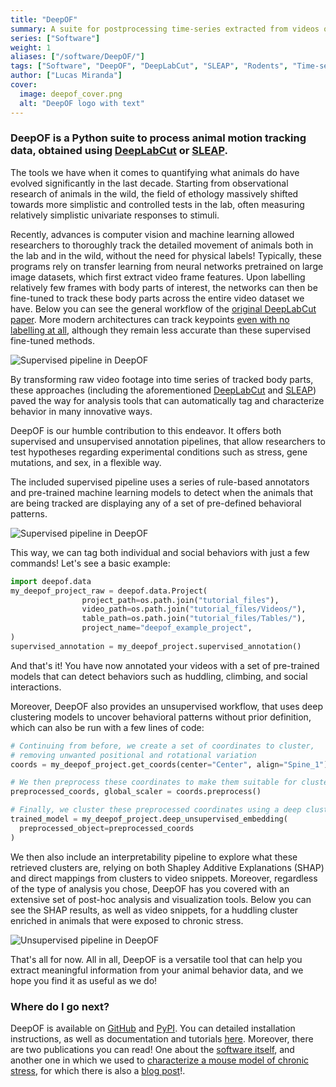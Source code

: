 ```yaml
---
title: "DeepOF"
summary: A suite for postprocessing time-series extracted from videos of freely moving rodents using DeepLabCut and SLEAP.
series: ["Software"]
weight: 1
aliases: ["/software/DeepOF/"]
tags: ["Software", "DeepOF", "DeepLabCut", "SLEAP", "Rodents", "Time-series", "Postprocessing", "Videos", "Python", "Jupyter", "Machine Learning", "Deep Learning", "Behavior"]
author: ["Lucas Miranda"]
cover:
  image: deepof_cover.png
  alt: "DeepOF logo with text"
---
```


### DeepOF is a Python suite to process animal motion tracking data, obtained using [DeepLabCut](https://www.mackenziemathislab.org/deeplabcut#:~:text=DeepLabCut%E2%84%A2%20is%20an%20efficient,typically%2050%2D200%20frames) or [SLEAP](https://sleap.ai/).

The tools we have when it comes to quantifying what animals do have evolved significantly in
the last decade. Starting from observational research of animals in the wild, the field of ethology massively shifted towards more simplistic and controlled tests in the lab, often measuring relatively simplistic univariate responses to stimuli.

Recently, advances is computer vision and machine learning allowed researchers to thoroughly track the detailed movement of animals both in the lab and in the wild, without the need for physical labels! Typically, these programs rely on transfer learning from neural networks pretrained on large image datasets, which first extract video frame features. Upon labelling relatively few frames with body parts of interest, the networks can then be fine-tuned to track these body parts across the entire video dataset we have. Below you can see the general workflow of the [original DeepLabCut paper](https://www.nature.com/articles/s41593-018-0209-y). More modern architectures can track keypoints [even with no labelling at all](https://arxiv.org/abs/2203.07436), although they remain less accurate than these supervised fine-tuned methods.

![Supervised pipeline in DeepOF](../deeplabcut.png)

By transforming raw video footage into time series of tracked body parts, these approaches (including the aforementioned [DeepLabCut](https://www.mackenziemathislab.org/deeplabcut#:~:text=DeepLabCut%E2%84%A2%20is%20an%20efficient,typically%2050%2D200%20frames) and [SLEAP](https://sleap.ai/)) paved the way for analysis tools that can automatically tag and characterize behavior in many innovative ways.

DeepOF is our humble contribution to this endeavor. It offers both supervised and unsupervised annotation pipelines, that allow researchers to test hypotheses regarding experimental conditions such as stress, gene mutations, and sex, in a flexible way.

The included supervised pipeline uses a series of rule-based annotators and pre-trained machine learning models to detect when the animals that are being tracked are displaying any of a set of pre-defined behavioral patterns.

![Supervised pipeline in DeepOF](../deepof_supervised.png)

This way, we can tag both individual and social behaviors with just a few commands! Let's see a basic example:

```python
import deepof.data
my_deepof_project_raw = deepof.data.Project(
                project_path=os.path.join("tutorial_files"),
                video_path=os.path.join("tutorial_files/Videos/"),
                table_path=os.path.join("tutorial_files/Tables/"),
                project_name="deepof_example_project",
)
supervised_annotation = my_deepof_project.supervised_annotation()
```

And that's it! You have now annotated your videos with a set of pre-trained models that can detect behaviors such as huddling, climbing, and social interactions.

Moreover, DeepOF also provides an unsupervised workflow, that uses deep clustering models to uncover behavioral patterns without prior definition, which can also be run with a few lines of code:

```python
# Continuing from before, we create a set of coordinates to cluster, 
# removing unwanted positional and rotational variation
coords = my_deepof_project.get_coords(center="Center", align="Spine_1")

# We then preprocess these coordinates to make them suitable for clustering
preprocessed_coords, global_scaler = coords.preprocess()

# Finally, we cluster these preprocessed coordinates using a deep clustering model
trained_model = my_deepof_project.deep_unsupervised_embedding(
  preprocessed_object=preprocessed_coords
)
```

We then also include an interpretability pipeline to explore what these retrieved clusters are, relying on both Shapley Additive Explanations (SHAP) and direct mappings from clusters to video snippets. Moreover, regardless of the type of analysis you chose, DeepOF has you covered with an extensive set of post-hoc analysis and
visualization tools. Below you can see the SHAP results, as well as video snippets, for a huddling cluster enriched in animals that were exposed to chronic stress.

![Unsupervised pipeline in DeepOF](../deepof_unsupervised.gif)

That's all for now. All in all, DeepOF is a versatile tool that can help you extract meaningful information from your animal behavior data, and we hope you find it as useful as we do!

### Where do I go next?

DeepOF is available on [GitHub](https://github.com/mlfpm/deepof) and [PyPI](https://pypi.org/project/deepof/). You can detailed installation instructions, as well as documentation and tutorials [here](https://deepof.readthedocs.io/en/latest/). Moreover, there are two publications you can read! One about the [software itself](https://joss.theoj.org/papers/10.21105/joss.05394), and another one in which we used to [characterize a mouse model of chronic stress](https://www.nature.com/articles/s41467-023-40040-3), for which there is also a [blog post]()!.